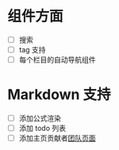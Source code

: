 # 组件方面

- [ ] 搜索
- [ ] tag 支持
- [ ] 每个栏目的自动导航组件

# Markdown 支持

- [ ] 添加公式渲染
- [ ] 添加 todo 列表
- [ ] 添加主页贡献者[团队页面](https://vitepress.dev/zh/reference/default-theme-team-page)

<!-- <script setup>
import { VPTeamMembers } from 'vitepress/theme'

const members = [
  {
    avatar: 'https://www.github.com/yyx990803.png',
    name: 'Evan You',
    title: 'Creator',
    links: [
      { icon: 'github', link: 'https://github.com/yyx990803' },
      { icon: 'twitter', link: 'https://twitter.com/youyuxi' }
    ]
  },
  ...
]
</script>

# Our Team

Say hello to our awesome team.

<VPTeamMembers size="small" :members /> -->